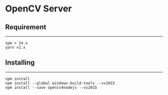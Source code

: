 # OpenCV Server

## **Requirement**
---
    npm > 14.x
    yarn >2.x
## **Installing**
---
    npm install
    npm install --global windows-build-tools --vs2015
    npm install --save opencv4nodejs --vs2015